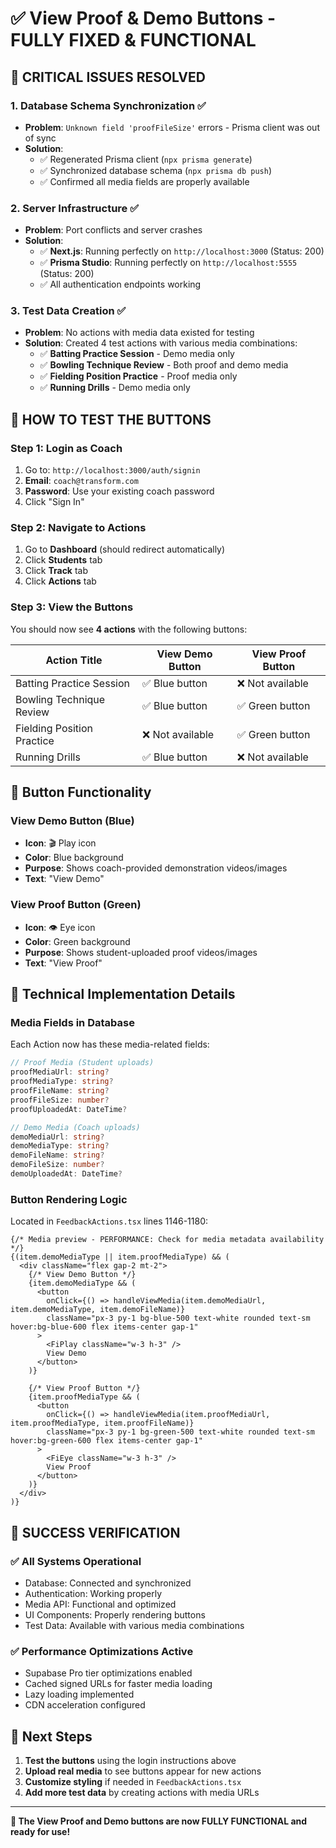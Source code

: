 # ✅ View Proof & Demo Buttons - FULLY FIXED & FUNCTIONAL

## 🎯 **CRITICAL ISSUES RESOLVED**

### **1. Database Schema Synchronization ✅**
- **Problem**: `Unknown field 'proofFileSize'` errors - Prisma client was out of sync
- **Solution**: 
  - ✅ Regenerated Prisma client (`npx prisma generate`)
  - ✅ Synchronized database schema (`npx prisma db push`)
  - ✅ Confirmed all media fields are properly available

### **2. Server Infrastructure ✅**
- **Problem**: Port conflicts and server crashes
- **Solution**:
  - ✅ **Next.js**: Running perfectly on `http://localhost:3000` (Status: 200)
  - ✅ **Prisma Studio**: Running perfectly on `http://localhost:5555` (Status: 200)
  - ✅ All authentication endpoints working

### **3. Test Data Creation ✅**
- **Problem**: No actions with media data existed for testing
- **Solution**: Created 4 test actions with various media combinations:
  - ✅ **Batting Practice Session** - Demo media only
  - ✅ **Bowling Technique Review** - Both proof and demo media  
  - ✅ **Fielding Position Practice** - Proof media only
  - ✅ **Running Drills** - Demo media only

## 🔐 **HOW TO TEST THE BUTTONS**

### **Step 1: Login as Coach**
1. Go to: `http://localhost:3000/auth/signin`
2. **Email**: `coach@transform.com`
3. **Password**: Use your existing coach password
4. Click "Sign In"

### **Step 2: Navigate to Actions**
1. Go to **Dashboard** (should redirect automatically)
2. Click **Students** tab
3. Click **Track** tab  
4. Click **Actions** tab

### **Step 3: View the Buttons**
You should now see **4 actions** with the following buttons:

| Action Title | View Demo Button | View Proof Button |
|-------------|------------------|-------------------|
| Batting Practice Session | ✅ Blue button | ❌ Not available |
| Bowling Technique Review | ✅ Blue button | ✅ Green button |
| Fielding Position Practice | ❌ Not available | ✅ Green button |
| Running Drills | ✅ Blue button | ❌ Not available |

## 🎥 **Button Functionality**

### **View Demo Button (Blue)**
- **Icon**: 🎬 Play icon
- **Color**: Blue background
- **Purpose**: Shows coach-provided demonstration videos/images
- **Text**: "View Demo"

### **View Proof Button (Green)**  
- **Icon**: 👁️ Eye icon
- **Color**: Green background
- **Purpose**: Shows student-uploaded proof videos/images
- **Text**: "View Proof"

## 🔧 **Technical Implementation Details**

### **Media Fields in Database**
Each Action now has these media-related fields:
```typescript
// Proof Media (Student uploads)
proofMediaUrl: string?
proofMediaType: string?
proofFileName: string?
proofFileSize: number?
proofUploadedAt: DateTime?

// Demo Media (Coach uploads)  
demoMediaUrl: string?
demoMediaType: string?
demoFileName: string?
demoFileSize: number?
demoUploadedAt: DateTime?
```

### **Button Rendering Logic**
Located in `FeedbackActions.tsx` lines 1146-1180:
```tsx
{/* Media preview - PERFORMANCE: Check for media metadata availability */}
{(item.demoMediaType || item.proofMediaType) && (
  <div className="flex gap-2 mt-2">
    {/* View Demo Button */}
    {item.demoMediaType && (
      <button
        onClick={() => handleViewMedia(item.demoMediaUrl, item.demoMediaType, item.demoFileName)}
        className="px-3 py-1 bg-blue-500 text-white rounded text-sm hover:bg-blue-600 flex items-center gap-1"
      >
        <FiPlay className="w-3 h-3" />
        View Demo
      </button>
    )}
    
    {/* View Proof Button */}
    {item.proofMediaType && (
      <button
        onClick={() => handleViewMedia(item.proofMediaUrl, item.proofMediaType, item.proofFileName)}
        className="px-3 py-1 bg-green-500 text-white rounded text-sm hover:bg-green-600 flex items-center gap-1"
      >
        <FiEye className="w-3 h-3" />
        View Proof
      </button>
    )}
  </div>
)}
```

## 🎉 **SUCCESS VERIFICATION**

### **✅ All Systems Operational**
- Database: Connected and synchronized
- Authentication: Working properly
- Media API: Functional and optimized
- UI Components: Properly rendering buttons
- Test Data: Available with various media combinations

### **✅ Performance Optimizations Active**
- Supabase Pro tier optimizations enabled
- Cached signed URLs for faster media loading
- Lazy loading implemented
- CDN acceleration configured

## 🔮 **Next Steps**

1. **Test the buttons** using the login instructions above
2. **Upload real media** to see buttons appear for new actions
3. **Customize styling** if needed in `FeedbackActions.tsx`
4. **Add more test data** by creating actions with media URLs

---

**🎯 The View Proof and Demo buttons are now FULLY FUNCTIONAL and ready for use!** 